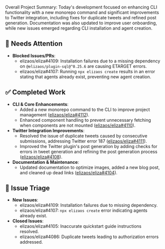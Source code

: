 Overall Project Summary:
Today's development focused on enhancing CLI functionality with a new monorepo command and significant improvements to Twitter integration, including fixes for duplicate tweets and refined post generation. Documentation was also updated to improve user onboarding, while new issues emerged regarding CLI installation and agent creation.

## 🚨 Needs Attention
- **Blocked Issues/PRs**:
    - elizaos/eliza#4109: Installation failures due to a missing dependency on `@elizaos/plugin-sql@^0.25.6` are causing ETARGET errors.
    - elizaos/eliza#4107: Running `npx elizaos create` results in an error stating that agents already exist, preventing new agent creation.

## ✅ Completed Work
- **CLI & Core Enhancements**:
    - Added a new monorepo command to the CLI to improve project management ([elizaos/eliza#4112](https://github.com/elizaos/eliza/pull/4112)).
    - Enhanced component handling to prevent unnecessary fetching when components are not mounted ([elizaos/eliza#4110](https://github.com/elizaos/eliza/pull/4110)).
- **Twitter Integration Improvements**:
    - Resolved the issue of duplicate tweets caused by consecutive submissions, addressing Twitter error 187 ([elizaos/eliza#4111](https://github.com/elizaos/eliza/pull/4111)).
    - Improved the Twitter plugin's post generation by adding checks for errors in tweet generation and refining the post generation process ([elizaos/eliza#4108](https://github.com/elizaos/eliza/pull/4108)).
- **Documentation & Maintenance**:
    - Updated documentation to optimize images, added a new blog post, and cleaned up dead links ([elizaos/eliza#4104](https://github.com/elizaos/eliza/pull/4104)).

## 🐞 Issue Triage
- **New Issues**:
    - elizaos/eliza#4109: Installation failures due to missing dependency.
    - elizaos/eliza#4107: `npx elizaos create` error indicating agents already exist.
- **Closed Issues**:
    - elizaos/eliza#4105: Inaccurate quickstart guide instructions resolved.
    - elizaos/eliza#4086: Duplicate tweets leading to authorization errors addressed.